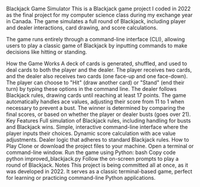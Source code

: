 Blackjack Game Simulator
This is a Blackjack game project I coded in 2022 as the final project for my computer science class during my exchange year in Canada. The game simulates a full round of Blackjack, including player and dealer interactions, card drawing, and score calculations.

The game runs entirely through a command-line interface (CLI), allowing users to play a classic game of Blackjack by inputting commands to make decisions like hitting or standing.

How the Game Works
A deck of cards is generated, shuffled, and used to deal cards to both the player and the dealer.
The player receives two cards, and the dealer also receives two cards (one face-up and one face-down).
The player can choose to "Hit" (draw another card) or "Stand" (end their turn) by typing these options in the command line.
The dealer follows Blackjack rules, drawing cards until reaching at least 17 points.
The game automatically handles ace values, adjusting their score from 11 to 1 when necessary to prevent a bust.
The winner is determined by comparing the final scores, or based on whether the player or dealer busts (goes over 21).
Key Features
Full simulation of Blackjack rules, including handling for busts and Blackjack wins.
Simple, interactive command-line interface where the player inputs their choices.
Dynamic score calculation with ace value adjustments.
Dealer logic that adheres to standard Blackjack rules.
How to Play
Clone or download the project files to your machine.
Open a terminal or command-line window.
Run the game using Python:
bash
Copy code
python improved_blackjack.py
Follow the on-screen prompts to play a round of Blackjack.
Notes
This project is being committed all at once, as it was developed in 2022.
It serves as a classic terminal-based game, perfect for learning or practicing command-line Python applications.
